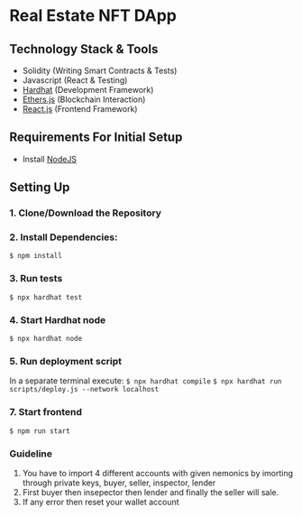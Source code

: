 # Real Estate NFT DApp

## Technology Stack & Tools

- Solidity (Writing Smart Contracts & Tests)
- Javascript (React & Testing)
- [Hardhat](https://hardhat.org/) (Development Framework)
- [Ethers.js](https://docs.ethers.io/v5/) (Blockchain Interaction)
- [React.js](https://reactjs.org/) (Frontend Framework)

## Requirements For Initial Setup

- Install [NodeJS](https://nodejs.org/en/)

## Setting Up

### 1. Clone/Download the Repository

### 2. Install Dependencies:

`$ npm install`

### 3. Run tests

`$ npx hardhat test`

### 4. Start Hardhat node

`$ npx hardhat node`

### 5. Run deployment script

In a separate terminal execute:
`$ npx hardhat compile`
`$ npx hardhat run scripts/deploy.js --network localhost`

### 7. Start frontend

`$ npm run start`

### Guideline
1. You have to import 4 different accounts with given nemonics by imorting through private keys, buyer, seller, inspector, lender
2. First buyer then insepector then lender and finally the seller  will sale.
3. If any error then reset your wallet account 

